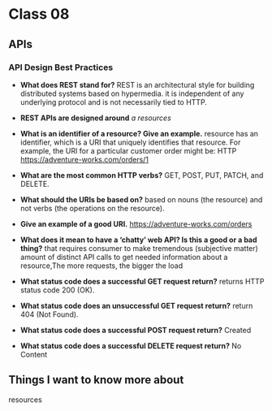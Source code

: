 # Class 08
## APIs
### API Design Best Practices
* **What does REST stand for?**
    REST is an architectural style for building distributed systems based on hypermedia. it is independent of any underlying protocol and is not necessarily tied to HTTP. 
* **REST APIs are designed around**
 *a resources*

* **What is an identifier of a resource? Give an example.**
 resource has an identifier, which is a URI that uniquely identifies that resource. For example, the URI for a particular customer order might be:
HTTP
https://adventure-works.com/orders/1

* **What are the most common HTTP verbs?**
 GET, POST, PUT, PATCH, and DELETE.

* **What should the URIs be based on?**
 based on nouns (the resource) and not verbs (the operations on the resource).

* **Give an example of a good URI.**
https://adventure-works.com/orders
* **What does it mean to have a ‘chatty’ web API? Is this a good or a bad thing?**
that requires consumer to make tremendous (subjective matter) amount of distinct API calls to get needed information about a resource,The more requests, the bigger the load


* **What status code does a successful GET request return?**
returns HTTP status code 200 (OK).
* **What status code does an unsuccessful GET request return?**
return 404 (Not Found).
* **What status code does a successful POST request return?**
Created
* **What status code does a successful DELETE request return?**
No Content

## Things I want to know more about
 resources